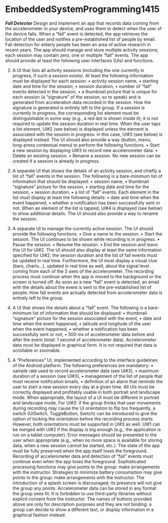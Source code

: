 # EmbeddedSystemProgramming1415
___Fall Detector___
Design and implement an app that records data coming from the accelerometer in your
device, and uses them to detect when the user of the device falls. When a “fall” event is
detected, the app retrieves the location of the user and notifies a pre-established list of people by
email. Fall detection for elderly people has been an area of active research in recent years.
The app should manage and store multiple activity sessions; each session may contain zero, one
or multiple “fall” events.
The app should provide at least the following user interfaces (UIs) and functions.

1. A UI that lists all activity sessions (including the one currently in progress, if such a session
exists).
At least the following information must be displayed for each session:
• activity session name,
• starting date and time for the session,
• session duration,
• number of “fall” events detected in the session,
• a thumbnail picture that is unique for each session (a “signature” of the session, so to speak)
and is generated from acceleration data recorded in the session. How the signature is generated
is entirely left to the group.
If a session is currently in progress, the corresponding list element must be distinguishable in some
way (e.g., a red dot is shown inside it); it is not required to update the session duration in real time.
When the user taps a list element, UI#2 (see below) is displayed unless the element is associated
with the session in progress: in this case, UI#3 (see below) is displayed instead.
The UI should also provide a way (button, menu, long-press contextual menu) to perform the
following functions.
• Start a new session by displaying UI#3 to record new accelerometer data.
• Delete an existing session.
• Rename a session.
No new session can be created if a session is already in progress.

2. A separate UI that shows the details of an activity session, and chiefly a list of “fall”
events in the session.
The following is a bare-minimum list of information that should be displayed:
• session name,
• thumbnail “signature” picture for the session,
• starting date and time for the session,
• session duration,
• a list of “fall” events.
Each element in the list must display at least the following details:
• date and time when the event happened,
• whether a notification has been successfully sent or not.
When an element of the list is tapped, UI#4 is displayed (see below) to show additional details.
The UI should also provide a way to rename the session.

3. A separate UI to manage the currently active session.
The UI should provide the following functions.
• Give a name to the session.
• Start the session. The UI continues to be shown while recording is in progress.
• Pause the session.
• Resume the session.
• End the session and leave this UI for UI#2.
The UI should also display at least the same information specified for UI#2; the session duration
and the list of fall events must be updated in real time. Furthermore, the UI must display a visual
clue (bars, charts…), updated in real time as well, about the signal level coming from each of the 3
axes of the accelerometer.
The recording process must continue when the app is moved to the background or the screen is
turned off.
As soon as a new “fall” event is detected, an email with the details about the event is sent to the
pre-established list of people. How fall events are actually detected from accelerometer data is
entirely left to the group.

4. A UI that shows the details about a “fall” event.
The following is a bare-minimum list of information that should be displayed:
• thumbnail “signature” picture for the session associated with the event,
• date and time when the event happened,
• latitude and longitude of the user when the event happened,
• whether a notification has been successfully sent or not,
• 500 ms of accelerometer data before and after the event (total: 1 second of accelerometer data).
Accelerometer data must be displayed in graphical form. It is not required that data is scrollable or
zoomable.

5. A “Preferences” UI, implemented according to the interface guidelines of the Android platform.
The following preferences are mandatory:
• sample rate used to record accelerometer data (see UI#3),
• maximum duration of a session (see UI#3),
• management of the list of people that must receive notification emails,
• definition of an alarm that reminds the user to start a new session every day at a given time.
All UIs must be correctly displayed and profitably usable in both portrait and landscape mode.
When appropriate, the layout of a UI must be different in portrait and landscape mode.
For UI#3: if the group thinks that user movements during recording may cause the UI orientation to
flip too frequently, a switch (UISwitch, ToggleButton, Switch) can be introduced to give the option of
locking the orientation before the recording process starts. However, both orientations must be
supported in UI#3 as well.
UI#1 can be merged with UI#2 if the display is big enough (e.g., the application is run on a tablet
computer).
Error messages should be presented to the user when appropriate (e.g., when no more space is
available for storing data, when a new session cannot be started, etc.).
The state of the app must be fully preserved when the app itself loses the foreground.
Recording of accelerometer data and detection of “fall” events must continue even when the app
loses the foreground.
Sophisticated processing functions may give points to the group: make arrangements with the
instructor.
Strategies to minimize battery consumption may give points to the group: make arrangements with
the instructor.
The introduction of a splash screen is discouraged; its presence will not give the group any points.
Accelerometer data can be stored in any format the group sees fit.
It is forbidden to use third-party libraries without explicit consent from the instructor.
The names of buttons provided above are only for description purposes and they are not binding: a
group can decide to show a different text, or display information in a graphical fashion instead.
